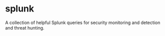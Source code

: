 # splunk
A collection of helpful Splunk queries for security monitoring and detection and threat hunting.

